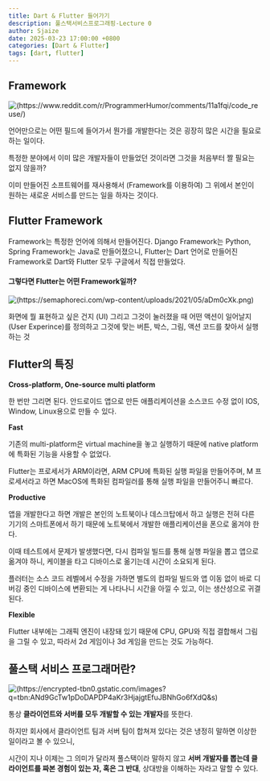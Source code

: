 ```yaml
---
title: Dart & Flutter 들어가기
description: 풀스택서비스프로그래핑-Lecture 0
author: Sjaize
date: 2025-03-23 17:00:00 +0800
categories: [Dart & Flutter]
tags: [dart, flutter]
---
```


## **Framework**
![(https://www.reddit.com/r/ProgrammerHumor/comments/11a1fqi/code_reuse/)](https://i.redd.it/dw23lba2qyja1.jpg)

언어만으로는 어떤 필드에 들어가서 뭔가를 개발한다는 것은 굉장히 많은 시간을 필요로 하는 일이다. 

특정한 분야에서 이미 많은 개발자들이 만들었던 것이라면 그것을 처음부터 짤 필요는 없지 않을까?

이미 만들어진 소프트웨어를 재사용해서 (Framework를 이용하여) 그 위에서 본인이 원하는 새로운 서비스를 만드는 일을 하자는 것이다.


## Flutter Framework
Framework는 특정한 언어에 의해서 만들어진다.
Django Framework는 Python, Spring Framework는 Java로 만들어졌으니, Flutter는 Dart 언어로 만들어진 Framework로 Dart와 Flutter 모두 구글에서 직접 만들었다.


#### 그렇다면 Flutter는 어떤 Framework일까?
![(https://semaphoreci.com/wp-content/uploads/2021/05/aDm0cXk.png)](https://semaphoreci.com/wp-content/uploads/2021/05/aDm0cXk.png)

화면에 뭘 표현하고 싶은 건지 (UI) 그리고 그것이 눌러졌을 때 어떤 액션이 일어날지 (User Experince)를 정의하고 그것에 맞는 버튼, 박스, 그림, 액션 코드를 찾아서 실행하는 것



## Flutter의 특징
**Cross-platform, One-source multi platform**

한 번만 그리면 된다. 안드로이드 앱으로 만든 애플리케이션을 소스코드 수정 없이 IOS, Window, Linux용으로 만들 수 있다.


**Fast**

기존의 multi-platform은 virtual machine을 놓고 실행하기 때문에 native platform에 특화된 기능을 사용할 수 없었다.

Flutter는 프로세서가 ARM이라면, ARM CPU에 특화된 실행 파일을 만들어주며, M 프로세서라고 하면 MacOS에 특화된 컴파일러를 통해 실행 파일을 만들어주니 빠르다.

**Productive**

앱을 개발한다고 하면 개발은 본인의 노트북이나 데스크탑에서 하고 실행은 전혀 다른 기기의 스마트폰에서 하기 때문에 노트북에서 개발한 애플리케이션을 폰으로 옮겨야 한다.

이때 테스트에서 문제가 발생했다면, 다시 컴파일 빌드를 통해 실행 파일을 뽑고 앱으로 옮겨야 하니, 케이블을 타고 디바이스로 옮기는데 시간이 소요되게 된다.

플러터는 소스 코드 레벨에서 수정을 가하면 별도의 컴파일 빌드와 앱 이동 없이 바로 디버깅 중인 디바이스에 변환되는 게 나타나니 시간을 아낄 수 있고, 이는 생산성으로 귀결된다.

**Flexible**

Flutter 내부에는 그래픽 엔진이 내장돼 있기 때문에 CPU, GPU와 직접 결합해서 그림을 그릴 수 있고, 따라서 2d 게임이나 3d 게임을 만드는 것도 가능하다.



## 풀스택 서비스 프로그래머란?
![(https://encrypted-tbn0.gstatic.com/images?q=tbn:ANd9GcTw1pDoDAPDP4aKr3HjajgtEfuJBNhGo6fXdQ&s)](https://encrypted-tbn0.gstatic.com/images?q=tbn:ANd9GcTw1pDoDAPDP4aKr3HjajgtEfuJBNhGo6fXdQ&s)

통상 **클라이언트와 서버를 모두 개발할 수 있는 개발자**를 뜻한다.

하지만 회사에서 클라이언트 팀과 서버 팀이 합쳐져 있다는 것은 냉정히 말하면 이상한 일이라고 볼 수 있으니, 

시간이 지나 이제는 그 의미가 달라져 풀스택이라 말하지 않고 **서버 개발자를 뽑는데 클라이언트를 짜본 경험이 있는 자, 혹은 그 반대**, 상대방을 이해하는 자라고 말할 수 있다.